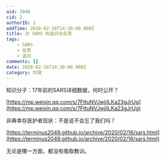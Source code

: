 ```yaml
---
aid: 3048
cid: 2
authorID: 1
addTime: 2020-02-16T14:30:00.000Z
title: 对 SARS 的追问与反思
tags:
    - SARS
    - 反思
    - 追问
comments: []
date: 2020-02-16T14:30:00.000Z
category: 时政
---
```


知识分子：17年前的SARS详细数据，何时公开？

[https://mp.weixin.qq.com/s/7FttuNVJwjjILKa23gJrUg](https://mp.weixin.qq.com/s/7FttuNVJwjjILKa23gJrUg)

非典幸存医护者现状：不是说不会忘了我们吗？

[https://terminus2049.github.io/archive/2020/02/16/sars.html](https://terminus2049.github.io/archive/2020/02/16/sars.html)

无论是哪一方面，都没有吸取教训。
